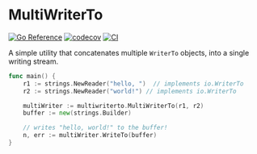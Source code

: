 # MultiWriterTo

[![Go Reference](https://pkg.go.dev/badge/github.com/RealA10N/multi-writer-to.svg)](https://pkg.go.dev/github.com/RealA10N/multi-writer-to)
[![codecov](https://codecov.io/gh/RealA10N/multi-writer-to/graph/badge.svg?token=SDfCQpOpHn)](https://codecov.io/gh/RealA10N/multi-writer-to)
[![CI](https://github.com/RealA10N/multi-writer-to/actions/workflows/ci.yml/badge.svg)](https://github.com/RealA10N/multi-writer-to/actions/workflows/ci.yml)

A simple utility that concatenates multiple `WriterTo` objects, into a single
writing stream.

```go
func main() {
    r1 := strings.NewReader("hello, ")  // implements io.WriterTo
    r2 := strings.NewReader("world!") // implements io.WriterTo

    multiWriter := multiwriterto.MultiWriterTo(r1, r2)
    buffer := new(strings.Builder)

    // writes "hello, world!" to the buffer!
    n, err := multiWriter.WriteTo(buffer)
}
```
